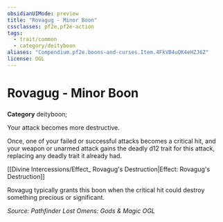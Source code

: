 ```yaml
---
obsidianUIMode: preview
title: "Rovagug - Minor Boon"
cssclasses: pf2e,pf2e-action
tags:
  - trait/common
  - category/deityboon
aliases: "Compendium.pf2e.boons-and-curses.Item.4FkVB4uQK4eHZJ6Z"
license: OGL
---
```

# Rovagug - Minor Boon

### 

**Category** deityboon; 




Your attack becomes more destructive.

Once, one of your failed or successful attacks becomes a critical hit, and your weapon or unarmed attack gains the deadly d12 trait for this attack, replacing any deadly trait it already had.

[[Divine Intercessions/Effect_ Rovagug's Destruction|Effect: Rovagug's Destruction]]

Rovagug typically grants this boon when the critical hit could destroy something precious or significant.

*Source: Pathfinder Lost Omens: Gods & Magic*
*OGL*